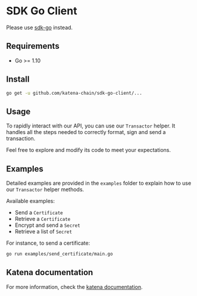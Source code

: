 # SDK Go Client

Please use [sdk-go](https://github.com/katena-chain/sdk-go) instead.

## Requirements

- Go >= 1.10

## Install

```bash
go get -u github.com/katena-chain/sdk-go-client/...
```

## Usage

To rapidly interact with our API, you can use our `Transactor` helper. It handles all the steps needed to correctly
format, sign and send a transaction.

Feel free to explore and modify its code to meet your expectations.

## Examples

Detailed examples are provided in the `examples` folder to explain how to use our `Transactor` helper methods.

Available examples:
* Send a `Certificate`
* Retrieve a `Certificate`
* Encrypt and send a `Secret`
* Retrieve a list of `Secret`

For instance, to send a certificate:
```bash
go run examples/send_certificate/main.go
```

## Katena documentation

For more information, check the [katena documentation](https://doc.katena.transchain.io).
